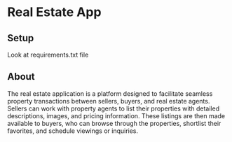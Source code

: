 # Real Estate App

## Setup
Look at requirements.txt file

## About
The real estate application is a platform designed to facilitate seamless property transactions between sellers, buyers, and real estate agents. Sellers can work with property agents to list their properties with detailed descriptions, images, and pricing information. These listings are then made available to buyers, who can browse through the properties, shortlist their favorites, and schedule viewings or inquiries.
